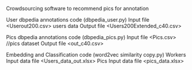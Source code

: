 Crowdsourcing software to recommend pics for annotation

User dbpedia annotations code (dbpedia_user.py)
Input file <Userout200.csv> users data
Output file <Users200Extended_c40.csv>

Pics dbpedia annotations code  (dbpedia_pics.py)
Input file <Pics.csv> //pics dataset
Output file <out_c40.csv>

Embedding and Classification code (word2vec similarity copy.py)
Workers Input data file <Users_data_out.xlsx>
Pics Input data file <pics_data.xlsx>
